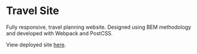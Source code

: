 # Travel Site

Fully responsive, travel planning website. Designed using BEM methodology and developed with Webpack and PostCSS.

View deployed site [here](https://mckie-travel-site.netlify.app/).
